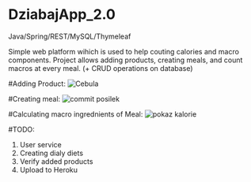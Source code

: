 # DziabajApp_2.0
Java/Spring/REST/MySQL/Thymeleaf

Simple web platform wihich is used to help couting calories and macro components. 
Project allows adding products, creating meals, and count macros at every meal. 
(+ CRUD operations on database)  

#Adding Product:
![Cebula](https://user-images.githubusercontent.com/44747531/121522719-af4a8880-c9f5-11eb-8d5d-0e6e2a9af5ab.PNG)

#Creating meal:
![commit posilek](https://user-images.githubusercontent.com/44747531/121522825-cb4e2a00-c9f5-11eb-9aa0-bb990ffe45e0.PNG)

#Calculating macro ingrednients of Meal:
![pokaz kalorie](https://user-images.githubusercontent.com/44747531/121522913-e751cb80-c9f5-11eb-999b-84f6ff52dde8.PNG)







#TODO:
1. User service 
2. Creating dialy diets 
3. Verify added products
4. Upload to Heroku
